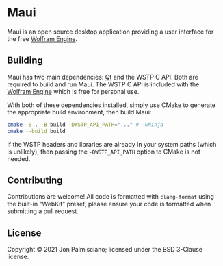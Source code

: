 # Maui

Maui is an open source desktop application providing a user interface for the
free [Wolfram Engine](https://www.wolfram.com/engine/).

## Building

Maui has two main dependencies: [Qt](https://www.qt.io/product/qt6) and the WSTP
C API. Both are required to build and run Maui. The WSTP C API is included with
the [Wolfram Engine](https://www.wolfram.com/engine/) which is free for
personal use.

With both of these dependencies installed, simply use CMake to generate the
appropriate build environment, then build Maui:

```sh
cmake -S . -B build -DWSTP_API_PATH="..." # -GNinja
cmake --build build
```

If the WSTP headers and libraries are already in your system paths (which is
unlikely), then passing the `-DWSTP_API_PATH` option to CMake is not needed.

## Contributing

Contributions are welcome! All code is formatted with `clang-format` using the
built-in "WebKit" preset; please ensure your code is formatted when submitting
a pull request.

## License

Copyright &copy; 2021 Jon Palmisciano; licensed under the BSD 3-Clause license.
